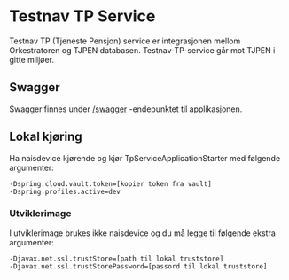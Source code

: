 # Testnav TP Service
Testnav TP (Tjeneste Pensjon) service er integrasjonen mellom Orkestratoren og TJPEN databasen. Testnav-TP-service går mot TJPEN i gitte miljøer.
 
## Swagger
Swagger finnes under [/swagger](https://testnav-tp-service.dev.intern.nav.no/swagger) -endepunktet til applikasjonen.
 
## Lokal kjøring
Ha naisdevice kjørende og kjør TpServiceApplicationStarter med følgende argumenter:
```
-Dspring.cloud.vault.token=[kopier token fra vault]
-Dspring.profiles.active=dev
```

### Utviklerimage
I utviklerimage brukes ikke naisdevice og du må legge til følgende ekstra argumenter:
```
-Djavax.net.ssl.trustStore=[path til lokal truststore]
-Djavax.net.ssl.trustStorePassword=[passord til lokal truststore]
```